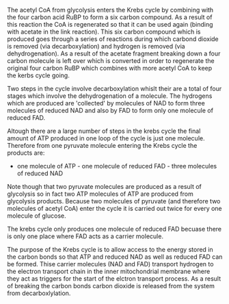 The acetyl CoA from glycolysis enters the Krebs cycle by combining with the four carbon acid RuBP to
form a six carbon compound. As a result of this reaction the CoA is regenerated so that it can be
used again (binding with acetate in the link reaction). This six carbon compound which is produced
goes through a series of reactions during which carbond dioxide is removed (via decarboxylation) and
hydrogen is removed (via dehydrogenation). As a result of the acetate fragment breaking down a four
carbon molecule is left over which is converted in order to regenerate the original four carbon RuBP
which combines with more acetyl CoA to keep the kerbs cycle going.

Two steps in the cycle involve decarboxylation whislt their are a total of four stages which involve
the dehydrogenation of a molecule. The hydrogens which are produced are 'collected' by molecules of
NAD to form three molecules of reduced NAD and also by FAD to form only one molecule of reduced FAD.

Altough there are a large number of steps in the krebs cycle the final amount of ATP produced in one
loop of the cycle is just one molecule. Therefore from one pyruvate molecule entering the Krebs
cycle the products are:

- one molecule of ATP - one molecule of reduced FAD - three molecules of reduced NAD

Note though that two pyruvate molecules are produced as a result of glycolysis so in fact two ATP
molecules of ATP are produced from glycolysis products. Because two molecules of pyruvate (and
therefore two molecules of acetyl CoA) enter the cycle it is carried out twice for every one
molecule of glucose.

The krebs cycle only produces one molecule of reduced FAD becuase there is only one place where FAD
acts as a carrier molecule.

The purpose of the Krebs cycle is to allow access to the energy stored in the carbon bonds so that
ATP and reduced NAD as well as reduced FAD can be formed. Thise carrier molecules (NAD and FAD)
transport hydrogen to the electron transport chain in the inner mitochondrial membrane where they
act as triggers for the start of the elctron transport process. As a result of breaking the carbon
bonds carbon dioxide is released from the system from decarboxlylation.
